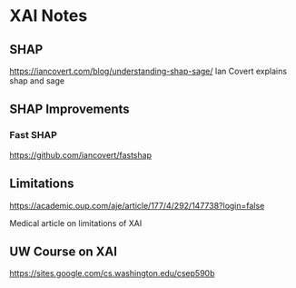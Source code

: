 # XAI Notes

## SHAP

https://iancovert.com/blog/understanding-shap-sage/
Ian Covert explains shap and sage

## SHAP Improvements

### Fast SHAP
https://github.com/iancovert/fastshap

## Limitations

https://academic.oup.com/aje/article/177/4/292/147738?login=false

Medical article on limitations of XAI

## UW Course on XAI

https://sites.google.com/cs.washington.edu/csep590b
